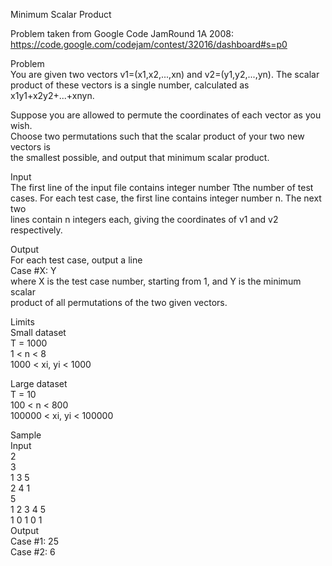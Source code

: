 Minimum Scalar Product<br/>

Problem taken from Google Code JamRound 1A 2008:<br/>
https://code.google.com/codejam/contest/32016/dashboard#s=p0<br/>

Problem<br/>
You are given two vectors v1=(x1,x2,...,xn) and v2=(y1,y2,...,yn). The scalar<br/>
product of these vectors is a single number, calculated as x1y1+x2y2+...+xnyn.<br/>

Suppose you are allowed to permute the coordinates of each vector as you wish.<br/>
Choose two permutations such that the scalar product of your two new vectors is<br/>
the smallest possible, and output that minimum scalar product.<br/>

Input<br/>
The first line of the input file contains integer number Tthe number of test<br/>
cases. For each test case, the first line contains integer number n. The next two<br/>
lines contain n integers each, giving the coordinates of v1 and v2 respectively.<br/>

Output<br/>
For each test case, output a line<br/>
Case #X: Y<br/>
where X is the test case number, starting from 1, and Y is the minimum scalar<br/>
product of all permutations of the two given vectors.<br/>

Limits<br/>
Small dataset<br/>
T = 1000<br/>
1 < n < 8<br/>
1000 < xi, yi < 1000<br/>

Large dataset<br/>
T = 10<br/>
100 < n < 800<br/>
100000 < xi, yi < 100000<br/>

Sample<br/>
Input<br/>
2<br/>
3<br/>
1 3 5<br/>
2 4 1<br/>
5<br/>
1 2 3 4 5<br/>
1 0 1 0 1<br/>
Output<br/>
Case #1: 25<br/>
Case #2: 6
